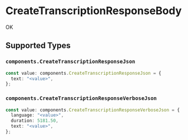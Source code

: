 # CreateTranscriptionResponseBody

OK


## Supported Types

### `components.CreateTranscriptionResponseJson`

```typescript
const value: components.CreateTranscriptionResponseJson = {
  text: "<value>",
};
```

### `components.CreateTranscriptionResponseVerboseJson`

```typescript
const value: components.CreateTranscriptionResponseVerboseJson = {
  language: "<value>",
  duration: 5181.50,
  text: "<value>",
};
```


